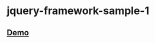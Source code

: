 # jquery-framework-sample-1

## [Demo](https://mb-ui.github.io/jquery-waterfall-theme/public/index.html)